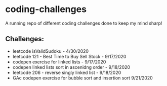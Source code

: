 # coding-challenges

A running repo of different coding challenges done to keep my mind sharp!

## Challenges:
- leetcode isValidSudoku - 4/30/2020
- leetcode 121 - Best Time to Buy Sell Stock - 9/17/2020
- codepen exercise for linked lists - 9/17/2020
- codepen linked lists sort in ascenidng order - 9/18/2020
- leetcode 206 - reverse singly linked list - 9/18/2020
- GAc codepen exercise for bubble sort and insertion sort 9/21/2020